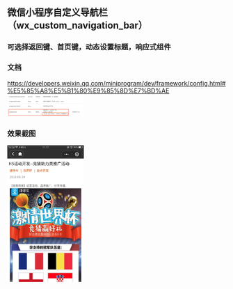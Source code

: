 ## 微信小程序自定义导航栏（wx_custom_navigation_bar）
### 可选择返回键、首页键，动态设置标题，响应式组件

### 文档
https://developers.weixin.qq.com/miniprogram/dev/framework/config.html#%E5%85%A8%E5%B1%80%E9%85%8D%E7%BD%AE
<img src="./screenshot/1542771634187.jpg" width="35%"></img>

### 效果截图
<img src="./screenshot/WechatIMG249.jpeg" width="35%"></img>

